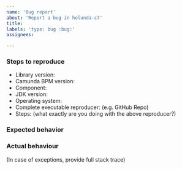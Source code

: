 ```yaml
---
name: 'Bug report'
about: 'Report a bug in holunda-c7'
title:
labels: 'type: bug :bug:'
assignees: 

---
```


### Steps to reproduce

* Library version:
* Camunda BPM version:
* Component: 
* JDK version:  
* Operating system:
* Complete executable reproducer: (e.g. GitHub Repo)
* Steps: (what exactly are you doing with the above reproducer?)

### Expected behavior

### Actual behaviour

(In case of exceptions, provide full stack trace)
